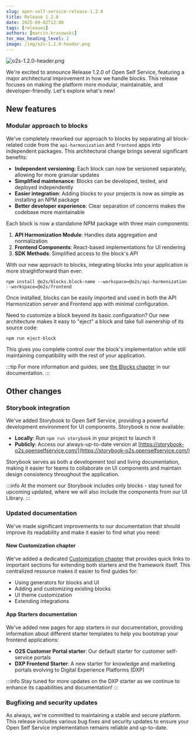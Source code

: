 ```yaml
---
slug: open-self-service-release-1.2.0
title: Release 1.2.0
date: 2025-09-02T12:00
tags: [releases]
authors: [marcin.krasowski]
toc_max_heading_level: 2
image: /img/o2s-1.2.0-header.png
---
```


![o2s-1.2.0-header.png](/img/blog/o2s-1.2.0-header.png)

We're excited to announce Release 1.2.0 of Open Self Service, featuring a major architectural improvement in how we handle blocks. This release focuses on making the platform more modular, maintainable, and developer-friendly. Let's explore what's new!

<!--truncate-->

## New features

### Modular approach to blocks

We've completely reworked our approach to blocks by separating all block-related code from the `api-harmonization` and `frontend` apps into independent packages. This architectural change brings several significant benefits:

- **Independent versioning**: Each block can now be versioned separately, allowing for more granular updates
- **Simplified maintenance**: Blocks can be developed, tested, and deployed independently
- **Easier integration**: Adding blocks to your projects is now as simple as installing an NPM package
- **Better developer experience**: Clear separation of concerns makes the codebase more maintainable

Each block is now a standalone NPM package with three main components:

1. **API Harmonization Module**: Handles data aggregation and normalization
2. **Frontend Components**: React-based implementations for UI rendering
3. **SDK Methods**: Simplified access to the block's API

With our new approach to blocks, integrating blocks into your application is more straightforward than ever:

```shell
npm install @o2s/blocks.block-name --workspace=@o2s/api-harmonization --workspace=@o2s/frontend
```

Once installed, blocks can be easily imported and used in both the API Harmonization server and Frontend app with minimal configuration.

Need to customize a block beyond its basic configuration? Our new architecture makes it easy to "eject" a block and take full ownership of its source code:

```shell
npm run eject-block
```

This gives you complete control over the block's implementation while still maintaining compatibility with the rest of your application.

:::tip
For more information and guides, see [the Blocks chapter](../../docs/main-components/blocks) in our documentation.
:::

## Other changes

### Storybook integration

We've added Storybook to Open Self Service, providing a powerful development environment for UI components. Storybook is now available:

- **Locally**: Run `npm run storybook` in your project to launch it
- **Publicly**: Access our always-up-to-date version at [https://storybook-o2s.openselfservice.com/](https://storybook-o2s.openselfservice.com/)

Storybook serves as both a development tool and living documentation, making it easier for teams to collaborate on UI components and maintain design consistency throughout the application.

:::info
At the moment our Storybook includes only blocks - stay tuned for upcoming updated, where we will also include the components from our UI Library.
:::

### Updated documentation

We've made significant improvements to our documentation that should improve its readability and make it easier to find what you need:

#### New Customization chapter

We've added a dedicated [Customization chapter](../../docs/guides/customization) that provides quick links to important sections for extending both starters and the framework itself. This centralized resource makes it easier to find guides for:

- Using generators for blocks and UI
- Adding and customizing existing blocks
- UI theme customization
- Extending integrations

#### App Starters documentation

We've added new pages for app starters in our documentation, providing information about different starter templates to help you bootstrap your frontend applications:

- **O2S Customer Portal starter**: Our default starter for customer self-service portals
- **DXP Frontend Starter**: A new starter for knowledge and marketing portals evolving to Digital Experience Platforms (DXP)

:::info
Stay tuned for more updates on the DXP starter as we continue to enhance its capabilities and documentation!
:::

### Bugfixing and security updates

As always, we're committed to maintaining a stable and secure platform. This release includes various bug fixes and security updates to ensure your Open Self Service implementation remains reliable and up-to-date.
